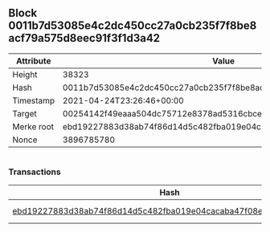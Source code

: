 ## Block 0011b7d53085e4c2dc450cc27a0cb235f7f8be8acf79a575d8eec91f3f1d3a42

Attribute | Value
--- | ---
Height | 38323
Hash | 0011b7d53085e4c2dc450cc27a0cb235f7f8be8acf79a575d8eec91f3f1d3a42
Timestamp | 2021-04-24T23:26:46+00:00
Target | 00254142f49eaaa504dc75712e8378ad5316cbcead634704b3734b6271167cc4
Merke root | ebd19227883d38ab74f86d14d5c482fba019e04cacaba47f08e973d28c0d2f86
Nonce | 3896785780

```

```

### Transactions

Hash | Amount
--- | ---
[ebd19227883d38ab74f86d14d5c482fba019e04cacaba47f08e973d28c0d2f86](ebd19227883d38ab74f86d14d5c482fba019e04cacaba47f08e973d28c0d2f86.md) | 10.00000000 SKEPTI 
